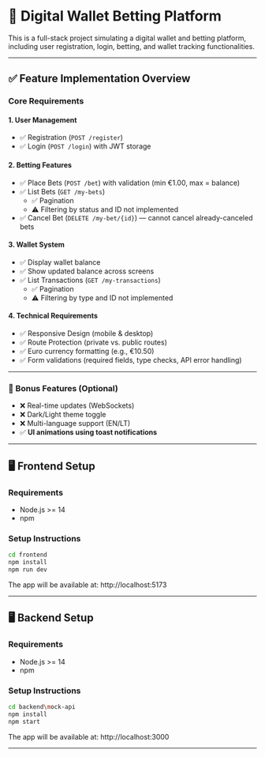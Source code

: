 # 🎰 Digital Wallet Betting Platform

This is a full-stack project simulating a digital wallet and betting platform, including user registration, login, betting, and wallet tracking functionalities.

---

## ✅ Feature Implementation Overview

### Core Requirements

#### 1. User Management

- ✅ Registration (`POST /register`)
- ✅ Login (`POST /login`) with JWT storage

#### 2. Betting Features

- ✅ Place Bets (`POST /bet`) with validation (min €1.00, max = balance)
- ✅ List Bets (`GET /my-bets`)
  - ✅ Pagination
  - ⚠️ Filtering by status and ID not implemented
- ✅ Cancel Bet (`DELETE /my-bet/{id}`) — cannot cancel already-canceled bets

#### 3. Wallet System

- ✅ Display wallet balance
- ✅ Show updated balance across screens
- ✅ List Transactions (`GET /my-transactions`)
  - ✅ Pagination
  - ⚠️ Filtering by type and ID not implemented

#### 4. Technical Requirements

- ✅ Responsive Design (mobile & desktop)
- ✅ Route Protection (private vs. public routes)
- ✅ Euro currency formatting (e.g., €10.50)
- ✅ Form validations (required fields, type checks, API error handling)

---

### 🌟 Bonus Features (Optional)

- ❌ Real-time updates (WebSockets)
- ❌ Dark/Light theme toggle
- ❌ Multi-language support (EN/LT)
- ✅ **UI animations using toast notifications**

---

## 🖥️ Frontend Setup

### Requirements

- Node.js >= 14
- npm

### Setup Instructions

```bash
cd frontend
npm install
npm run dev
```

The app will be available at: http://localhost:5173

---

## 🖥️ Backend Setup

### Requirements

- Node.js >= 14
- npm

### Setup Instructions

```bash
cd backend\mock-api
npm install
npm start
```

The app will be available at: http://localhost:3000

---
